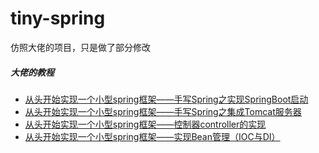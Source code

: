 # tiny-spring
仿照大佬的项目，只是做了部分修改  
##### 大佬的教程
- [从头开始实现一个小型spring框架——手写Spring之实现SpringBoot启动](https://blog.csdn.net/qq_31749835/article/details/90812799)
- [从头开始实现一个小型spring框架——手写Spring之集成Tomcat服务器](https://blog.csdn.net/qq_31749835/article/details/90933527)
- [从头开始实现一个小型spring框架——控制器controller的实现](https://blog.csdn.net/qq_31749835/article/details/91038594)
- [从头开始实现一个小型spring框架——实现Bean管理（IOC与DI）](https://blog.csdn.net/qq_31749835/article/details/91350454)
